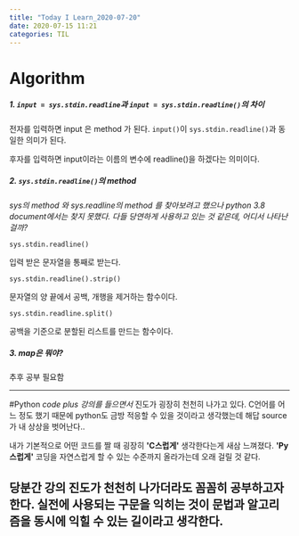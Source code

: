 ```yaml
---
title: "Today I Learn_2020-07-20"
date: 2020-07-15 11:21
categories: TIL
---
```

# Algorithm


##### 1. `input = sys.stdin.readline`과 `input = sys.stdin.readline()`의 차이

전자를 입력하면 input 은 method 가 된다.
`input()`이 `sys.stdin.readline()`과 동일한 의미가 된다.


후자를 입력하면 input이라는 이름의 변수에 readline()을 하겠다는 의미이다.


##### 2. `sys.stdin.readline()`의 method


*sys의 method 와 sys.readline의 method 를 찾아보려고 했으나 python 3.8 document에서는 찾지 못했다.*
*다들 당연하게 사용하고 있는 것 같은데, 어디서 나타난 걸까?*


`sys.stdin.readline()`


입력 받은 문자열을 통째로 받는다.

`sys.stdin.readline().strip()`


문자열의 양 끝에서 공백, 개행을 제거하는 함수이다.


`sys.stdin.readline.split()`


공백을 기준으로 분할된 리스트를 만드는 함수이다.


##### 3. map은 뭐야?


추후 공부 필요함

---
#Python
*code plus 강의를 들으면서*
진도가 굉장히 천천히 나가고 있다.
C언어를 어느 정도 했기 때문에 python도 금방 적응할 수 있을 것이라고 생각했는데
해답 source가 내 상상을 벗어난다..


내가 기본적으로 어떤 코드를 짤 때 굉장히 **'C스럽게'** 생각한다는게 새삼 느껴졌다.
**'Py스럽게'** 코딩을 자연스럽게 할 수 있는 수준까지 올라가는데 오래 걸릴 것 같다.


당분간 강의 진도가 천천히 나가더라도 꼼꼼히 공부하고자 한다.
실전에 사용되는 구문을 익히는 것이 문법과 알고리즘을 동시에 익힐 수 있는 길이라고 생각한다.
---
